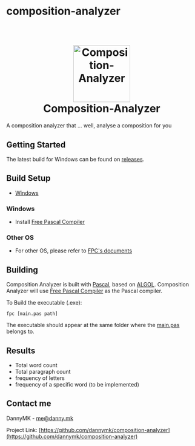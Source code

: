 <!-- <a name="readme-top"></a> -->

# composition-analyzer

<h1 align="center">
  <br>
  <a href="https://github.com/dannymk2006/composition-analyzer/"><img src="https://i.imgur.com/8MYz7fi.png" alt="Composition-Analyzer" width="150"></a>
  <br>
  <b>Composition-Analyzer</b>
  <br>
</h1>

A composition analyzer that ... well, analyse a composition for you

<!-- <p align="right">(<a href="#readme-top">back to top</a>)</p> -->

## Getting Started

The latest build for Windows can be found on [releases](https://github.com/dannymk2006/composition-analyzer/releases/latest).

## Build Setup

* [Windows](#windows)

### Windows

* Install [Free Pascal Compiler](https://sourceforge.net/projects/freepascal/files/Win32/3.2.2/fpc-3.2.2.win32.and.win64.exe/download)

### Other OS

* For other OS, please refer to [FPC's documents](https://www.freepascal.org/docs-html/user/userse5.html#QQ2-14-23)

## Building
Composition Analyzer is built with [Pascal](https://en.wikipedia.org/wiki/Pascal_(programming_language)), based on [ALGOL](https://en.wikipedia.org/wiki/ALGOL). Composition Analyzer will use [Free Pascal Compiler](https://www.freepascal.org/) as the Pascal compiler.

To Build the executable (.exe):
```
fpc [main.pas path]
```

The executable should appear at the same folder where the [main.pas](https://github.com/dannymk2006/composition-analyzer/blob/main/main.pas?raw=1) belongs to.

## Results

- Total word count
- Total paragraph count
- frequency of letters
- frequency of a specific word (to be implemented)

## Contact me
DannyMK - me@danny.mk

Project Link: [https://github.com/dannymk/composition-analyzer](https://github.com/dannymk/composition-analyzer)